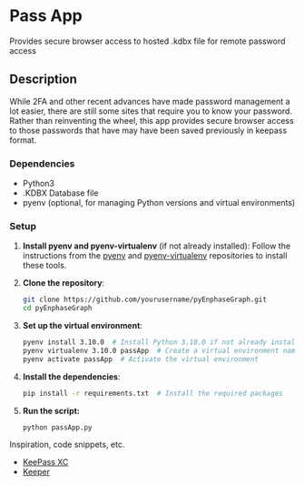 # Pass App

Provides secure browser access to hosted .kdbx file for remote password access

## Description

While 2FA and other recent advances have made password management a lot easier, there are still some sites that require you to know your password. Rather than reinventing the wheel, this app provides secure browser access to those passwords that have may have been saved previously in keepass format.

### Dependencies

-   Python3
-   .KDBX Database file
-   pyenv (optional, for managing Python versions and virtual environments)

### Setup

1. **Install pyenv and pyenv-virtualenv** (if not already installed):
   Follow the instructions from the [pyenv](https://github.com/pyenv/pyenv#installation) and [pyenv-virtualenv](https://github.com/pyenv/pyenv-virtualenv#installation) repositories to install these tools.

2. **Clone the repository**:
    ```sh
    git clone https://github.com/yourusername/pyEnphaseGraph.git
    cd pyEnphaseGraph
    ```
3. **Set up the virtual environment**:
    ```sh
    pyenv install 3.10.0  # Install Python 3.10.0 if not already installed
    pyenv virtualenv 3.10.0 passApp  # Create a virtual environment named 'passApp'
    pyenv activate passApp  # Activate the virtual environment
    ```
4. **Install the dependencies**:
    ```sh
    pip install -r requirements.txt  # Install the required packages
    ```
5. **Run the script:**
    ```
    python passApp.py
    ```

Inspiration, code snippets, etc.

-   [KeePass XC](https://keepassxc.org/)
-   [Keeper](https://www.keepersecurity.com/)
